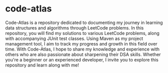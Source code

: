 # code-atlas
Code-Atlas is a repository dedicated to documenting my journey in learning data structures and algorithms through LeetCode problems. In this repository, you will find my solutions to various LeetCode problems, along with accompanying JUnit test classes. Using Maven as my project management tool, I aim to track my progress and growth in this field over time. With Code-Atlas, I hope to share my knowledge and experience with others who are also passionate about sharpening their DSA skills. Whether you're a beginner or an experienced developer, I invite you to explore this repository and learn along with me!

